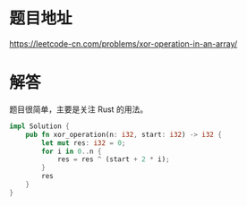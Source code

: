 # 题目地址

<https://leetcode-cn.com/problems/xor-operation-in-an-array/>

# 解答

题目很简单，主要是关注 Rust 的用法。

```Rust
impl Solution {
    pub fn xor_operation(n: i32, start: i32) -> i32 {
        let mut res: i32 = 0;
        for i in 0..n {
            res = res ^ (start + 2 * i);
        }
        res
    }
}
```
